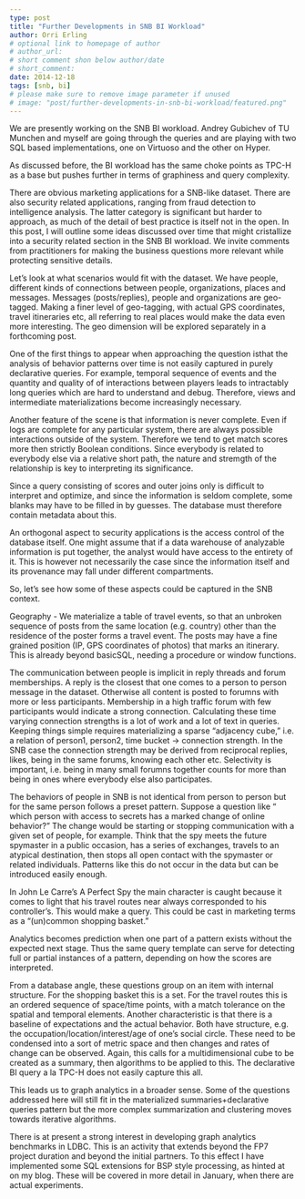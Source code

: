 ```yaml
---
type: post
title: "Further Developments in SNB BI Workload"
author: Orri Erling
# optional link to homepage of author
# author_url: 
# short comment shon below author/date
# short_comment:
date: 2014-12-18
tags: [snb, bi]
# please make sure to remove image parameter if unused
# image: "post/further-developments-in-snb-bi-workload/featured.png" 
---
```


We are presently working on the SNB BI workload. Andrey Gubichev of TU Munchen and myself are going through the queries and are playing with two SQL based implementations, one on Virtuoso and the other on Hyper.

As discussed before, the BI workload has the same choke points as TPC-H as a base but pushes further in terms of graphiness and query complexity.

There are obvious marketing applications for a SNB-like dataset.  There  are also security related applications, ranging from fraud detection to intelligence analysis.  The latter category is significant but harder to approach, as much of the detail of best practice is itself not in the open.  In this post, I will outline some ideas discussed over time that might cristallize into a security related section in the SNB BI workload.  We invite comments from practitioners for making the business questions more relevant while protecting  sensitive details.

Let’s look at what scenarios would fit with the dataset.  We have people, different kinds of connections between people,  organizations, places and messages.  Messages (posts/replies), people and organizations are geo-tagged.   Making a finer level of geo-tagging, with actual GPS coordinates, travel itineraries etc, all referring to real places would make the data even more interesting.  The geo dimension will be explored separately in a forthcoming post.

One of the first things to appear when approaching the question isthat the analysis of behavior patterns over time is not easily captured in purely declarative queries.  For example, temporal sequence of events and the quantity and quality of of interactions between players leads to intractably long queries which are hard to understand and debug.  Therefore, views and intermediate materializations become increasingly necessary.

Another feature of the scene is that information is never complete.  Even if logs are complete for any particular system, there are always possible interactions outside of the system.  Therefore we tend to get match scores more then strictly Boolean conditions.  Since everybody is related to everybody else via a relative short path,  the nature and stremgth of the relationship is key to interpreting its significance.

Since a query consisting of scores and outer joins only is difficult to interpret and optimize, and since the information is seldom complete, some blanks may have to be filled in by guesses.  The database must therefore contain metadata about this.

 

An orthogonal aspect to security applications is the access control of the database itself.  One might assume that if a data warehouse of analyzable information is put together, the analyst would have access to the entirety  of it.  This is however not necessarily the case since the information itself and its provenance may fall under different compartments. 

So, let’s see how some of these aspects could be captured in the SNB context.

Geography -  We materialize a table of travel events, so that an unbroken sequence of posts from the same location (e.g. country) other than the residence of the poster forms a travel event.   The posts may have a fine grained position (IP, GPS coordinates of photos) that marks an itinerary.  This is already beyond basicSQL, needing a procedure or  window functions.

The communication between people is implicit in reply threads and forum memberships.  A reply is the closest that one comes to a person to person message in the dataset.  Otherwise all content is posted to forumns with more or less participants.  Membership in a high traffic forum with few participants would indicate a strong connection.   Calculating these time varying connection strengths is a lot of work and a lot of text in queries.  Keeping things simple requires materializing a sparse “adjacency cube,”  i.e. a relation of person1, person2, time bucket -> connection strength.    In the SNB case the connection strength may be derived from reciprocal replies, likes, being in the same forums, knowing each other etc.   Selectivity is important, i.e. being in many small forumns together counts for more than being in ones where everybody else also participates.

The behaviors of people in SNB is not identical from person to person but for the same person follows a  preset pattern.  Suppose a question like “ which person with access to secrets has a marked change of online behavior?”   The change would be starting or stopping  communication with a given set of people, for example.  Think that the spy meets the future spymaster in a public occasion, has a series of exchanges, travels to an atypical destination, then stops all open contact with the spymaster or related individuals.  Patterns like this do not occur in the data but can be introduced easily enough.

In John Le Carre’s A Perfect Spy the main character is caught because it comes to light that his travel routes near always corresponded to his controller’s.   This would make a query.  This could be cast in marketing terms as a “(un)common shopping basket.”  

Analytics becomes prediction when one part of a pattern exists without the expected next stage.  Thus the same query template can serve for detecting full or partial instances of a pattern, depending on how the scores are interpreted.

From a database angle, these questions group on an item with internal structure.  For the shopping basket this is a set. For the travel routes this is an ordered sequence of space/time points, with a match tolerance on the spatial and temporal elements.  Another characteristic is that there is a baseline of expectations and the actual behavior.  Both have structure, e.g. the occupation/location/interest/age of one’s social circle.   These need to be condensed into a sort of metric space and then changes and rates of change can be observed.  Again, this calls for a multidimensional cube to be created as a summary, then algorithms to be applied to this.  The declarative BI query a la TPC-H does not easily capture this all.

This leads us to graph analytics in a broader sense.  Some of the questions addressed here will still fit in the materialized summaries+declarative queries pattern but the more complex summarization and clustering moves towards iterative algorithms. 

There is at present a strong interest in developing graph analytics benchmarks in LDBC.  This is an activity that extends beyond the FP7 project duration and beyond the initial partners.  To this effect I have implemented some SQL extensions for BSP style processing, as hinted at on my blog.  These will be covered in more detail in January, when there are actual experiments.
